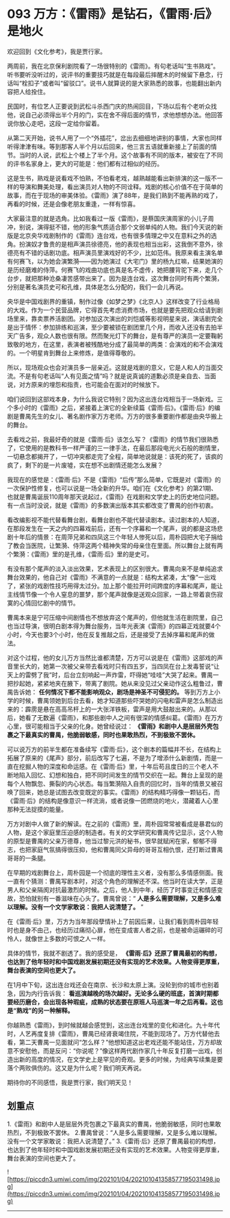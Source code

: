 # 093 万方：《雷雨》是钻石，《雷雨·后》是地火

欢迎回到《文化参考》，我是贾行家。

两周前，我在北京保利剧院看了一场很特别的《雷雨》。有句老话叫“生书熟戏”。听书要听没听过的，说评书的重要技巧就是在每段最后摔醒木的时候留下悬念，行话叫“栓扣子”或者叫“留驳口”。说书人就算说的是大家熟悉的故事，也能翻出新内容把人给拴住。

民国时，有位艺人正要说到武松斗杀西门庆的热闹回目，下场以后有个老听众找他，说自己必须得出半个月的门，实在舍不得后面的情节，求他想想办法。他回答说你放心走吧，这段一定给你留着。

从第二天开始，说书人用了一个“外插花”，岔出去细细地讲别的事情，大家也同样听得津津有味。等到那客人半个月以后回来，他三言五语就重新接上了前面的情节。当时的人说，武松上个楼上了半个月。这个故事有不同的版本，被安在了不同的评书名家身上，更大的可能是：他们都有过相似的经历。

这是生书，熟戏是说看戏不怕熟，不怕看老戏，越熟越能看出新排演的这一版不一样的导演和舞美处理，看出演员对人物的不同诠释。戏剧的核心价值不在于简单的故事，而在于现场的审美体验。《雷雨》演了88年，是我们熟到不能再熟的戏了，再看的时候，还是会像老朋友重逢，一样有惊喜。

大家最注意的就是选角。比如我看过一版《雷雨》，是蔡国庆演周家的小儿子周冲，别说，演得挺不错，他的形象气质适合那个文弱单纯的人物。我们今天说的新版是北京央华戏剧制作的《雷雨》连台戏，也有很多情理之中又在意料之外的选角。扮演奴才鲁贵的是相声演员徐德亮，他的表现也相当出彩，这我倒不意外，徐德亮有不错的话剧功底。相声演员里演戏好的不少，比如范伟。我原来看主演名单有何赛飞，以为她会演繁漪——因为她演过《大宅门》里的杨九红嘛，结果她演的是历经磨难的侍萍。何赛飞的戏曲功底也真是名不虚传，她把腰背驼下来，走几个台步，就把那种沧桑凄苦感带出来了。因为是连台戏，这次舞台同时有两个繁漪，分别是著名演员史可和孔维，具体是怎么分配的，我们一会儿再说。

央华是中国戏剧界的重镇，制作过像《如梦之梦》《北京人》这样改变了行业格局的大戏。作为一个民营品牌，它得首先考虑消费市场，也就是要先把观众给请到剧场里来，靠卖票养活剧团。对参加这次演出的刘恺威等影视明星来说，演话剧完全是出于情怀：参加排练和巡演，至少要被锁在剧团里几个月，而收入还没有去拍半天广告多，观众人数也很有限。然而聚光灯下的舞台，是有尊严的演员一定要鞠躬致敬的地方，在这里，表演者被残酷地分成了最简单的两类：会演戏的和不会演戏的。一个明星肯到舞台上来修炼，是值得尊敬的。

所以，现场观众也会对演员多一层亲近。这就是戏剧的意义，它是人和人的当面交流。不是有句老话叫“人有见面之情”吗？就是说真诚的道歉必须是亲自去、当面说，对方原来的埋怨和指责，也可能会在面对的时候放下。

咱们说回到这部戏本身，为什么我说它特别？因为这出连台戏相当于一场新戏。三个多小时的《雷雨》之后，紧接着上演它的全新续篇《雷雨·后》。《雷雨·后》的编剧是曹禺先生的女儿、著名剧作家万方老师。万方的很多重要剧作都是由央华搬上的舞台。

去看戏之前，我最好奇的就是《雷雨·后》该怎么写？《雷雨》的情节我们很熟悉了，它使用的是教科书一样严谨的三一律手法，在最后那段电光火石般的剧情里，一切悬念都揭开了，一切冲突都走完了全程，简单地说就是：该死的死了，该疯的疯了，剩下的是一片废墟，实在想不出剧情还能怎么发展？

我现在的感觉是：《雷雨·后》不是《雷雨》“后传”那么简单，它既是对《雷雨》的一次保护性修复，也可以说是一场全新的升华。咱们在《文化参考》的第21期、也就是曹禺诞辰110周年那天说起过，《雷雨》在戏剧和文学史上的历史地位问题。有一点当时没说，就是《雷雨》的多数演出版本其实都改变了曹禺的创作初衷。

看改编影视不能代替看舞台剧，看舞台剧也不能代替读剧本。读过剧本的人知道，在那段发生在一天之内的四幕戏前后，还有一个序幕和一个尾声，说的都是这场悲剧十年后的情景：在周萍兄弟和四凤这三个年轻人惨死以后，周朴园把大宅子捐给了教会当医院，让繁漪、侍萍这两个精神失常的母亲住在里面。所以舞台上就有两个繁漪：《雷雨》里的是孔维，《雷雨·后》里的是史可。

有没有那个尾声的淡入淡出效果，艺术表现上的区别很大。曹禺向来不是单纯追求舞台效果的，他自己对《雷雨》不满意的一点就是：结构太紧凑，太“像”一出戏了，紧张的戏剧性技巧用得太过分。加上那个能拉开时间跨度的序幕和尾声，能让主线情节像一个令人窒息的噩梦，那个尾声就像是送观众回家，一路上带着哀伤寂寞的心情回忆剧中的情节。

曹禺本来是宁可压缩中间剧情也不想放弃这个尾声的，但他就生活在剧院里，自己也当过导演，很明白剧本得为舞台服务，当年光表演《雷雨》的四幕正戏就要4个小时，今天也要3个小时，他在反复推敲之后，还是接受了去掉序幕和尾声的做法。

对这个过程，他的女儿万方当然比谁都清楚，万方可以说是在《雷雨》这部戏的声音里长大的，她第一次被父亲带去看戏时只有四五岁，当四凤在台上发毒誓说“让天上的雷劈了我”时，后台立刻响起一声炸雷，吓得她“哇哇”大哭了起来。曹禺一把抄起她，紧紧地夹在腋下，带离了剧院。她从来没见过父亲动作这么粗鲁过，曹禺告诉她： **任何情况下都不能影响观众，剧场是神圣不可侵犯的。** 等到万方上小学的时候，曹禺领她到后台去看，她才知道那些吓哭她的闪电和雷声是怎么制造出来的：霹雳是悬在高高吊杆上的一大张洋铁板，雷声是用大鼓敲出来的。从那以后，她看了无数遍《雷雨》，和那些剧中人之间有很深的情感纠葛。《雷雨》在万方心里，很可能相当于父亲的化身。她曾经说过： **《雷雨》和剧中人是层层外壳包裹之下最真实的曹禺，他脆弱敏感，同时也果敢热烈，不到极致不罢休。**

可以说万方的前半生都在准备续写《雷雨·后》，这个剧本的篇幅并不长，在结构上拓展了原来的《尾声》部分，前后改写了七遍，不是为了增添什么新剧情，而是一直在挖掘人物的深度和命运感。在《雷雨·后》里，十年后苟且度日的三个老人不断地陷入回忆、幻想和独白，把不同时间发生的情节交织在一起。舞台上呈现的是每个人物飘忽、撕裂的内心状态。每当繁漪陷入自责的回忆时，当年的情景又被召唤了回来，她总是试图去改变既定的事实。《雷雨》的结构精巧得像一颗钻石，而《雷雨·后》的结构是像意识一样流淌，或者说像一团燃烧的地火，潜藏着人心里那种无法捉摸的能量。

万方对剧中人做了新的解读。在之前的《雷雨》里，周朴园常常被看成是暴君似的人物，是这个家庭里压迫感的制造者。有关的文学研究和曹禺传记显示，这个人物的原型是曹禺的父亲万德尊，他当过黎元洪的秘书，很早就赋闲在家，郁郁不得志，也把家庭气氛搞得很压抑，他和曹禺同父异母的哥哥互相仇恨，还打断过曹禺哥哥的一条腿。

在早期的戏剧舞台上，周朴园是一个彻底的理性主义者，没有那么多情感侧面。我一直有个猜测：曹禺写剧本时，对这个角色的理解还不深。他当时在读大学，正是男人和父亲隔阂对抗最激烈的时候。之后，他人到中年，经历了时事变迁和情感变故，恐怕就别有一番滋味在心头了。曹禺曾说：“ **人是多么需要理解，又是多么难以理解。没有一个文学家敢说：我把人说清楚了。** ”

在《雷雨·后》里，万方为当年那段孽情补上了前因后果，让我们看到周朴园年轻时也是身不由己，也经历过痛彻心扉，他在变成害人者之前，也是被命运碾碎的可怜人，就像世上多数的可恨之人一样。

具体的情节，我就不剧透了。我的感受是， **《雷雨·后》还原了曹禺最初的构想，也达到了他年轻时和中国戏剧发展初期还没有实现的艺术效果。人物变得更厚重，舞台表演的空间也更大了。**

在1月中下旬，这出连台戏还会在南京、长沙和太原上演。没轮到你的城市也别着急，因为内行告诉我： **看巡演越晚的场次越好。无论多么硬的班底，首演时期都要经历磨合，会出现各种瑕疵，成熟的状态要在原班人马巡演一年之后再看。这也是“熟戏”的另一种解释。**

你越熟悉《雷雨》，到时候就越会感觉到，这出连台戏里的变化和进化。九十年代时，人艺再度复排《雷雨》，曹禺已经肾衰竭住院，不能到现场了。万方代替他去看，第二天曹禺一见面就问“怎么样？”他想知道这出老戏还能不能站住，万方却故意不安慰他，而是反问：“你说呢？”像这样两代剧作家几十年反复打磨一出戏，创造出新的高度的情况，在文学史上是罕见的奇观。更多的时候，为经典写续集是要落个两败俱伤的。这又是为什么呢？我们明天再说。

期待你的不同感悟，我是贾行家，我们明天见！

## 划重点

1.《雷雨》和剧中人是层层外壳包裹之下最真实的曹禺，他脆弱敏感，同时也果敢热烈，不到极致不罢休。
2.曹禺曾说：“人是多么需要理解，又是多么难以理解。没有一个文学家敢说：我把人说清楚了。”
3.《雷雨·后》还原了曹禺最初的构想，也达到了他年轻时和中国戏剧发展初期还没有实现的艺术效果。人物变得更厚重，舞台表演的空间也更大了。

![https://piccdn3.umiwi.com/img/202101/04/202101041358577195031498.jpg](https://piccdn3.umiwi.com/img/202101/04/202101041358577195031498.jpg)

---
